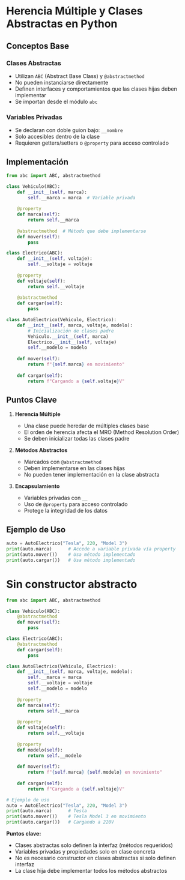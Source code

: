 # Herencia Múltiple y Clases Abstractas en Python

## Conceptos Base

### Clases Abstractas
- Utilizan `ABC` (Abstract Base Class) y `@abstractmethod`
- No pueden instanciarse directamente
- Definen interfaces y comportamientos que las clases hijas deben implementar
- Se importan desde el módulo `abc`

### Variables Privadas
- Se declaran con doble guion bajo: `__nombre`
- Solo accesibles dentro de la clase
- Requieren getters/setters o `@property` para acceso controlado

## Implementación

```python
from abc import ABC, abstractmethod

class Vehiculo(ABC):
    def __init__(self, marca):
        self.__marca = marca  # Variable privada
        
    @property
    def marca(self):
        return self.__marca
        
    @abstractmethod  # Método que debe implementarse
    def mover(self):
        pass

class Electrico(ABC):
    def __init__(self, voltaje):
        self.__voltaje = voltaje
        
    @property
    def voltaje(self):
        return self.__voltaje
        
    @abstractmethod
    def cargar(self):
        pass

class AutoElectrico(Vehiculo, Electrico):
    def __init__(self, marca, voltaje, modelo):
        # Inicialización de clases padre
        Vehiculo.__init__(self, marca)
        Electrico.__init__(self, voltaje)
        self.__modelo = modelo
        
    def mover(self):
        return f"{self.marca} en movimiento"
        
    def cargar(self):
        return f"Cargando a {self.voltaje}V"
```

## Puntos Clave

1. **Herencia Múltiple**
   - Una clase puede heredar de múltiples clases base
   - El orden de herencia afecta el MRO (Method Resolution Order)
   - Se deben inicializar todas las clases padre

2. **Métodos Abstractos**
   - Marcados con `@abstractmethod`
   - Deben implementarse en las clases hijas
   - No pueden tener implementación en la clase abstracta

3. **Encapsulamiento**
   - Variables privadas con `__`
   - Uso de `@property` para acceso controlado
   - Protege la integridad de los datos

## Ejemplo de Uso

```python
auto = AutoElectrico("Tesla", 220, "Model 3")
print(auto.marca)      # Accede a variable privada vía property
print(auto.mover())    # Usa método implementado
print(auto.cargar())   # Usa método implementado
```
# Sin constructor abstracto

```python
from abc import ABC, abstractmethod

class Vehiculo(ABC):
    @abstractmethod
    def mover(self):
        pass

class Electrico(ABC):
    @abstractmethod
    def cargar(self):
        pass

class AutoElectrico(Vehiculo, Electrico):
    def __init__(self, marca, voltaje, modelo):
        self.__marca = marca
        self.__voltaje = voltaje
        self.__modelo = modelo
        
    @property
    def marca(self):
        return self.__marca
        
    @property
    def voltaje(self):
        return self.__voltaje
        
    @property
    def modelo(self):
        return self.__modelo
        
    def mover(self):
        return f"{self.marca} {self.modelo} en movimiento"
        
    def cargar(self):
        return f"Cargando a {self.voltaje}V"

# Ejemplo de uso
auto = AutoElectrico("Tesla", 220, "Model 3")
print(auto.marca)      # Tesla
print(auto.mover())    # Tesla Model 3 en movimiento
print(auto.cargar())   # Cargando a 220V
```

**Puntos clave:**
- Clases abstractas solo definen la interfaz (métodos requeridos)
- Variables privadas y propiedades solo en clase concreta
- No es necesario constructor en clases abstractas si solo definen interfaz
- La clase hija debe implementar todos los métodos abstractos
